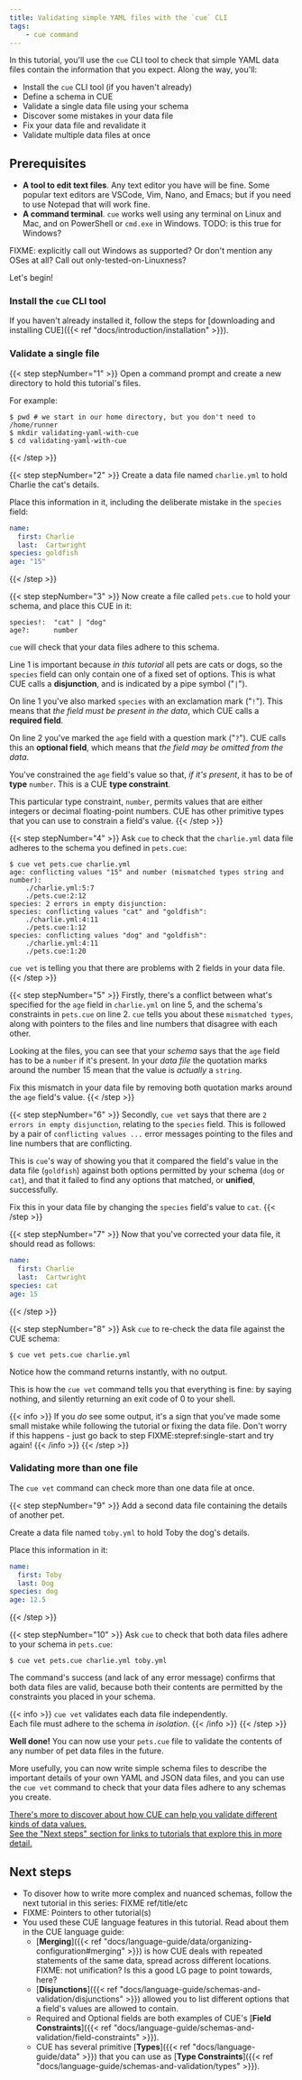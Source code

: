 ```yaml
---
title: Validating simple YAML files with the `cue` CLI
tags:
    - cue command
---
```


In this tutorial, you'll use the `cue` CLI tool to check that simple YAML data
files contain the information that you expect. Along the way, you'll:

- Install the `cue` CLI tool (if you haven't already)
- Define a schema in CUE
- Validate a single data file using your schema
- Discover some mistakes in your data file
- Fix your data file and revalidate it
- Validate multiple data files at once

## Prerequisites

- **A tool to edit text files**. Any text editor you have will be fine. Some
  popular text editors are VSCode, Vim, Nano, and Emacs; but if you need to use
  Notepad that will work fine.
- **A command terminal**. `cue` works well using any terminal on Linux and Mac,
  and on PowerShell or `cmd.exe` in Windows.  TODO: is this true for Windows?

FIXME: explicitly call out Windows as supported? Or don't mention any OSes at all?
Call out only-tested-on-Linuxness?

Let's begin!

### Install the `cue` CLI tool

If you haven't already installed it, follow the steps for
[downloading and installing CUE]({{< ref "docs/introduction/installation" >}}).

### Validate a single file

{{< step stepNumber="1" >}}
Open a command prompt and create a new directory to hold this tutorial's files.

For example:

```text { title="TERMINAL" codeToCopy="cHdkICMgd2Ugc3RhcnQgaW4gb3VyIGhvbWUgZGlyZWN0b3J5LCBidXQgeW91IGRvbid0IG5lZWQgdG8KbWtkaXIgdmFsaWRhdGluZy15YW1sLXdpdGgtY3VlCmNkIHZhbGlkYXRpbmcteWFtbC13aXRoLWN1ZQo=" }
$ pwd # we start in our home directory, but you don't need to
/home/runner
$ mkdir validating-yaml-with-cue
$ cd validating-yaml-with-cue
```
{{< /step >}}

{{< step stepNumber="2" >}}
Create a data file named `charlie.yml` to hold Charlie the cat's details.

Place this information in it, including the deliberate mistake in the `species`
field:

```yml { title="charlie.yml" linenos="table" }
name:
  first: Charlie
  last:  Cartwright
species: goldfish
age: "15"
```
{{< /step >}}

{{< step stepNumber="3" >}}
Now create a file called `pets.cue` to hold your schema, and place this CUE in it:

```cue { title="pets.cue" linenos="table" }
species!:  "cat" | "dog"
age?:      number
```

`cue` will check that your data files adhere to this schema.

Line 1 is important because *in this tutorial* all pets are cats or dogs, so
the `species` field can only contain one of a fixed set of options. This is
what CUE calls a **disjunction**, and is indicated by a pipe symbol ("`|`").

On line 1 you've also marked `species` with an exclamation mark ("`!`"). This
means that *the field must be present in the data*, which CUE calls a
**required field**.

On line 2 you've marked the `age` field with a question mark ("`?`"). CUE calls
this an **optional field**, which means that *the field may be omitted from the
data*.

You've constrained the `age` field's value so that, *if it's present*, it has
to be of **type** `number`. This is a CUE **type constraint**.

This particular type constraint, `number`, permits values that are either
integers or decimal floating-point numbers. CUE has other primitive types that
you can use to constrain a field's value.
{{< /step >}}

{{< step stepNumber="4" >}}
Ask `cue` to check that the `charlie.yml` data file adheres to the schema you
defined in `pets.cue`:

```text { title="TERMINAL" codeToCopy="Y3VlIHZldCBwZXRzLmN1ZSBjaGFybGllLnltbAo=" }
$ cue vet pets.cue charlie.yml
age: conflicting values "15" and number (mismatched types string and number):
    ./charlie.yml:5:7
    ./pets.cue:2:12
species: 2 errors in empty disjunction:
species: conflicting values "cat" and "goldfish":
    ./charlie.yml:4:11
    ./pets.cue:1:12
species: conflicting values "dog" and "goldfish":
    ./charlie.yml:4:11
    ./pets.cue:1:20
```

`cue vet` is telling you that there are problems with 2 fields in your data
file.
{{< /step >}}

{{< step stepNumber="5" >}}
Firstly, there's a conflict between what's specified for the `age` field in
`charlie.yml` on line 5, and the schema's constraints in `pets.cue` on line 2.
`cue` tells you about these `mismatched types`, along with pointers to the
files and line numbers that disagree with each other.

Looking at the files, you can see that your *schema* says that the `age` field
has to be a `number` if it's present. In your *data file* the quotation marks
around the number 15 mean that the value is *actually* a `string`.

Fix this mismatch in your data file by removing both quotation marks around the
`age` field's value.
{{< /step >}}

{{< step stepNumber="6" >}}
Secondly, `cue vet` says that there are `2 errors in empty disjunction`,
relating to the `species` field. This is followed by a pair of `conflicting
values ...` error messages pointing to the files and line numbers that are
conflicting.

This is `cue`'s way of showing you that it compared the field's value in the
data file (`goldfish`) against both options permitted by your schema (`dog` or
`cat`), and that it failed to find any options that matched, or **unified**,
successfully.

Fix this in your data file by changing the `species` field's value to `cat`.
{{< /step >}}

{{< step stepNumber="7" >}}
Now that you've corrected your data file, it should read as follows:

```yml { title="charlie.yml" linenos="table" }
name:
  first: Charlie
  last:  Cartwright
species: cat
age: 15
```
{{< /step >}}

{{< step stepNumber="8" >}}
Ask `cue` to re-check the data file against the CUE schema:

```text { title="TERMINAL" codeToCopy="Y3VlIHZldCBwZXRzLmN1ZSBjaGFybGllLnltbAo=" }
$ cue vet pets.cue charlie.yml
```

Notice how the command returns instantly, with no output.

This is how the `cue vet` command tells you that everything is fine: by saying
nothing, and silently returning an exit code of 0 to your shell.

{{< info >}}
If you *do* see some output, it's a sign that you've made some small mistake
while following the tutorial or fixing the data file.
Don't worry if this happens - just go back to step FIXME:stepref:single-start
and try again!
{{< /info >}}
{{< /step >}}

### Validating more than one file

The `cue vet` command can check more than one data file at once.

{{< step stepNumber="9" >}}
Add a second data file containing the details of another pet.

Create a data file named `toby.yml` to hold Toby the dog's details.

Place this information in it:

```yml { title="toby.yml" linenos="table" }
name:
  first: Toby
  last: Dog
species: dog
age: 12.5
```
{{< /step >}}

{{< step stepNumber="10" >}}
Ask `cue` to check that both data files adhere to your schema in `pets.cue`:

```text { title="TERMINAL" codeToCopy="Y3VlIHZldCBwZXRzLmN1ZSBjaGFybGllLnltbCB0b2J5LnltbAo=" }
$ cue vet pets.cue charlie.yml toby.yml
```

The command's success (and lack of any error message) confirms that both data
files are valid, because both their contents are permitted by the constraints
you placed in your schema.

{{< info >}}
`cue vet` validates each data file independently.\
Each file must adhere to the schema *in isolation*.
{{< /info >}}
{{< /step >}}

**Well done!** You can now use your `pets.cue` file to validate the contents of
any number of pet data files in the future.

More usefully, you can now write simple schema files to describe the important
details of your own YAML and JSON data files, and you can use the `cue vet`
command to check that your data files adhere to any schemas you create.

<u>There's more to discover about how CUE can help you validate different kinds
of data values.\
See the "Next steps" section for links to tutorials that explore this
in more detail.</u>

## Next steps

- To disover how to write more complex and nuanced schemas, follow the next
  tutorial in this series: FIXME ref/title/etc
- FIXME: Pointers to other tutorial(s)
- You used these CUE language features in this tutorial. Read about them in the CUE language guide:
  - [**Merging**]({{< ref
    "docs/language-guide/data/organizing-configuration#merging" >}}) is how CUE
    deals with repeated statements of the same data, spread across different locations.
    FIXME: not unification? Is this a good LG page to point towards, here?
  - [**Disjunctions**]({{< ref "docs/language-guide/schemas-and-validation/disjunctions" >}})
    allowed you to list different options that a field's values are allowed to contain.
  - Required and Optional fields are both examples of CUE's
    [**Field Constraints**]({{< ref "docs/language-guide/schemas-and-validation/field-constraints" >}}).
  - CUE has several primitive
    [**Types**]({{< ref "docs/language-guide/data" >}}) that you can use as
    [**Type Constraints**]({{< ref "docs/language-guide/schemas-and-validation/types" >}}).

